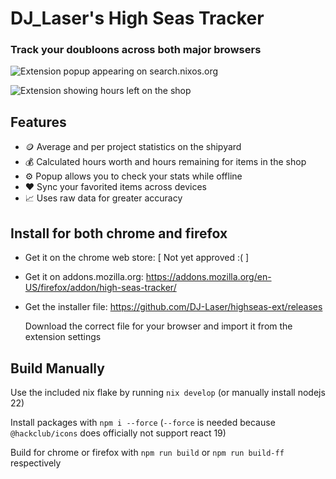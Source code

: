 # DJ_Laser's High Seas Tracker

### Track your doubloons across both major browsers

![Extension popup appearing on search.nixos.org](https://cloud-5xi5me6k7-hack-club-bot.vercel.app/1screenshot_from_2024-12-28_16-30-49.png)

![Extension showing hours left on the shop](https://cloud-5xi5me6k7-hack-club-bot.vercel.app/3screenshot_from_2024-12-28_16-29-25.png)

## Features

- 🪙 Average and per project statistics on the shipyard
- 💰 Calculated hours worth and hours remaining for items in the shop
- ⚙️ Popup allows you to check your stats while offline
- ❤️ Sync your favorited items across devices
- 📈 Uses raw data for greater accuracy

## Install for both chrome and firefox

- Get it on the chrome web store: [ Not yet approved :( ]
- Get it on addons.mozilla.org: https://addons.mozilla.org/en-US/firefox/addon/high-seas-tracker/
- Get the installer file: https://github.com/DJ-Laser/highseas-ext/releases

  Download the correct file for your browser and import it from the extension settings

## Build Manually

Use the included nix flake by running `nix develop` (or manually install nodejs 22)

Install packages with `npm i --force` (`--force` is needed because `@hackclub/icons` does officially not support react 19)

Build for chrome or firefox with `npm run build` or `npm run build-ff` respectively
